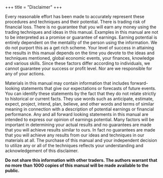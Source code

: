+++
title = "Disclaimer"
+++

Every reasonable effort has been made to accurately represent these procedures and techniques and their potential. There is trading risk of financial loss. There is no guarantee that you will earn any money using the trading techniques and ideas in this manual. Examples in this manual are not to be interpreted as a promise or guarantee of earnings. Earning potential is entirely dependent on the mentality of the person using the information. We do not purport this as a get rich scheme. Your level of success in attaining the results in this manual depends on the time you devote to the ideas and techniques mentioned, global economic events, your finances, knowledge and various skills. Since these factors differ according to individuals, we cannot guarantee your success or profit level. Nor are we responsible for any of your actions.

Materials in this manual may contain information that includes forward-looking statements that give our expectations or forecasts of future events. You can identify these statements by the fact that they do not relate strictly to historical or current facts. They use words such as anticipate, estimate, expect, project, intend, plan, believe, and other words and terms of similar meaning in connection with a description of potential earnings or financial performance. Any and all forward looking statements in this manual are intended to express our opinion of earnings potential. Many factors will be important in determining your actual results and no guarantees are made that you will achieve results similar to ours. In fact no guarantees are made that you will achieve any results from our ideas and techniques in our materials at all. The purchase of this manual and your independent decision to utilize any or all of the techniques reflects your understanding and acknowledgement of this disclaimer.

**Do not share this information with other traders. The authors warrant that no more than 1000 copies of this manual will be made available to the public.**
